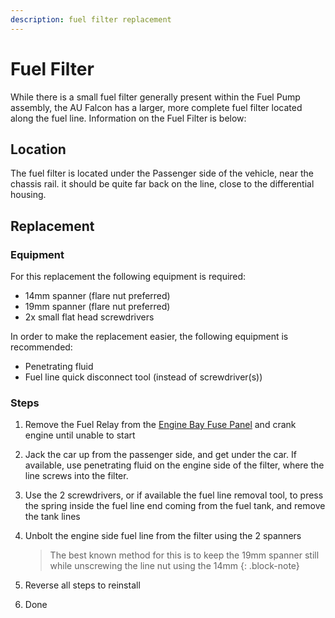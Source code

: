 ```yaml
---
description: fuel filter replacement
---
```


<!-- TODO add pictures -->

# Fuel Filter

While there is a small fuel filter generally present within the Fuel Pump assembly, the AU Falcon has a larger, more complete fuel filter located along the fuel line. Information on the Fuel Filter is below:

## Location

The fuel filter is located under the Passenger side of the vehicle, near the chassis rail. it should be quite far back on the line, close to the differential housing.

## Replacement

### Equipment

For this replacement the following equipment is required:

- 14mm spanner (flare nut preferred)
- 19mm spanner (flare nut preferred)
- 2x small flat head screwdrivers

In order to make the replacement easier, the following equipment is recommended:

- Penetrating fluid
- Fuel line quick disconnect tool (instead of screwdriver(s))

### Steps

<!-- TODO add pictures -->

1. Remove the Fuel Relay from the [Engine Bay Fuse Panel](../../Electrical/Fuses/Fuses.md#engine-bay) and crank engine until unable to start

    <!-- TODO add picture -->

1. Jack the car up from the passenger side, and get under the car. If available, use penetrating fluid on the engine side of the filter, where the line screws into the filter.

1. Use the 2 screwdrivers, or if available the fuel line removal tool, to press the spring inside the fuel line end coming from the fuel tank, and remove the tank lines

1. Unbolt the engine side fuel line from the filter using the 2 spanners

    > The best known method for this is to keep the 19mm spanner still while unscrewing the line nut using the 14mm
    {: .block-note}

1. Reverse all steps to reinstall

1. Done